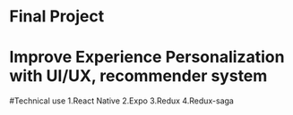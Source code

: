 # Final Project 
# Improve Experience Personalization with UI/UX, recommender system

#Technical use
1.React Native
2.Expo
3.Redux
4.Redux-saga


